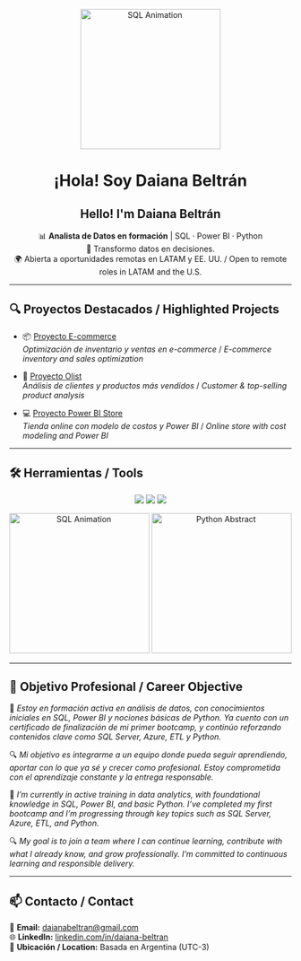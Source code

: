 <p align="center">
  <img src="https://media.giphy.com/media/coxQHKASG60HrHtvkt/giphy.gif" width="250" alt="SQL Animation"/>
</p>

<h1 align="center">¡Hola! Soy Daiana Beltrán</h1>
<h2 align="center">Hello! I'm Daiana Beltrán</h2>

<p align="center">
  📊 <strong>Analista de Datos en formación</strong> | SQL · Power BI · Python <br>
  🚀 Transformo datos en decisiones. <br>
  🌍 Abierta a oportunidades remotas en LATAM y EE. UU. / Open to remote roles in LATAM and the U.S.
</p>

---

## 🔍 Proyectos Destacados / Highlighted Projects

- 📦 [Proyecto E-commerce](https://github.com/daiana-analytics/xxx)  
  *Optimización de inventario y ventas en e-commerce* / *E-commerce inventory and sales optimization*

- 🧾 [Proyecto Olist](https://github.com/daiana-analytics/xxx)  
  *Análisis de clientes y productos más vendidos* / *Customer & top-selling product analysis*

- 💻 [Proyecto Power BI Store](https://github.com/daiana-analytics/xxx)  
  *Tienda online con modelo de costos y Power BI* / *Online store with cost modeling and Power BI*

---

## 🛠 Herramientas / Tools

<p align="center">
  <img src="https://img.shields.io/badge/-SQL-informational?style=for-the-badge&logo=mysql&logoColor=white" />
  <img src="https://img.shields.io/badge/-Power%20BI-yellow?style=for-the-badge&logo=powerbi&logoColor=white" />
  <img src="https://img.shields.io/badge/-Python-blue?style=for-the-badge&logo=python&logoColor=white" />
</p>

<p align="center">
  <img src="https://media.giphy.com/media/coxQHKASG60HrHtvkt/giphy.gif" width="250" alt="SQL Animation"/>
  <img src="https://media.giphy.com/media/trippy-abstract-pi-slices-PMV7yRpwGO5y9p3DBx/giphy.gif" width="250" alt="Python Abstract"/>
</p>

---

## 🎯 Objetivo Profesional / Career Objective

📌 *Estoy en formación activa en análisis de datos, con conocimientos iniciales en SQL, Power BI y nociones básicas de Python. Ya cuento con un certificado de finalización de mi primer bootcamp, y continúo reforzando contenidos clave como SQL Server, Azure, ETL y Python.*

🔍 *Mi objetivo es integrarme a un equipo donde pueda seguir aprendiendo, aportar con lo que ya sé y crecer como profesional. Estoy comprometida con el aprendizaje constante y la entrega responsable.*

📌 *I’m currently in active training in data analytics, with foundational knowledge in SQL, Power BI, and basic Python. I’ve completed my first bootcamp and I’m progressing through key topics such as SQL Server, Azure, ETL, and Python.*

🔍 *My goal is to join a team where I can continue learning, contribute with what I already know, and grow professionally. I’m committed to continuous learning and responsible delivery.*

---

## 📫 Contacto / Contact

📧 **Email:** [daianabeltran@gmail.com](mailto:daianabeltran@gmail.com)  
🌐 **LinkedIn:** [linkedin.com/in/daiana-beltran](https://www.linkedin.com/in/daiana-beltran)  
📍 **Ubicación / Location:** Basada en Argentina (UTC-3)

